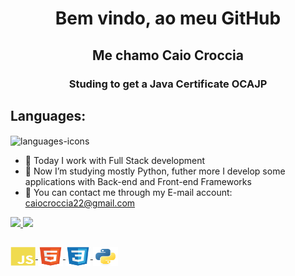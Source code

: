 
  <h1 align="center" padding="20px"> Bem vindo, ao meu GitHub</h1>
  <h2 align="center" padding="20px">Me chamo Caio Croccia</h2>
  <h3 align="center" padding="20px"> Studing to get a Java Certificate OCAJP </h3>

##

## Languages:
<img align="center" alt="languages-icons" height="100" width="100" src="https://skillicons.dev/icons?i=java,python,javascript" style="max-width: 100%;">

- 🔭 Today I work with Full Stack development
- 🌱 Now I’m studying mostly Python, futher more I develop some applications with Back-end and Front-end Frameworks
- 💬 You can contact me through my E-mail account: caiocroccia22@gmail.com

<div>
  <a href="https://github.com/caiocroccia22">
  <img  margin="30px" height="100cm" src="https://github-readme-stats.vercel.app/api?username=caiocroccia22&theme=Merko" />
  <img  margin="30px" height="100cm" src="https://github-readme-stats.vercel.app/api/top-langs/?username=caiocroccia22&layout=compact&langs_count-16&theme=Merko"/>
</div>

##
<div>
  <img align="center" alt="Rafa-Js" height="30" width="40" src="https://raw.githubusercontent.com/devicons/devicon/master/icons/javascript/javascript-plain.svg" style="max-width: 100%;">
  <img align="center" alt="Rafa-HTML" height="30" width="40" src="https://raw.githubusercontent.com/devicons/devicon/master/icons/html5/html5-original.svg" style="max-width: 100%;">
  <img align="center" alt="Rafa-CSS" height="30" width="40" src="https://raw.githubusercontent.com/devicons/devicon/master/icons/css3/css3-original.svg" style="max-width: 100%;">
  <img align="center" alt="Rafa-Python" height="30" width="40" src="https://raw.githubusercontent.com/devicons/devicon/master/icons/python/python-original.svg" style="max-width: 100%;">
</div>

##
